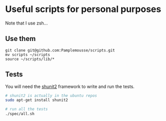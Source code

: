 # Useful scripts for personal purposes

Note that I use zsh...

## Use them
```
git clone git@github.com:Pamplemousse/scripts.git
mv scripts ~/scripts
source ~/scripts/lib/*
```

## Tests

You will need the [shunit2](https://shunit2.googlecode.com/svn/trunk/source/2.1/doc/shunit2.html) framework to write and run the tests.

```bash
# shunit2 is actually in the ubuntu repos
sudo apt-get install shunit2

# run all the tests
./spec/all.sh
```
